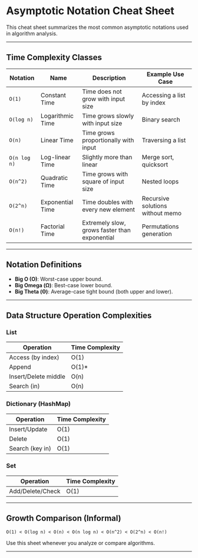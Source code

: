 # Asymptotic Notation Cheat Sheet

This cheat sheet summarizes the most common asymptotic notations used in algorithm analysis.

---

## Time Complexity Classes

| Notation     | Name               | Description                                         | Example Use Case                     |
|--------------|--------------------|-----------------------------------------------------|--------------------------------------|
| `O(1)`       | Constant Time       | Time does not grow with input size                 | Accessing a list by index            |
| `O(log n)`   | Logarithmic Time    | Time grows slowly with input size                  | Binary search                        |
| `O(n)`       | Linear Time         | Time grows proportionally with input               | Traversing a list                    |
| `O(n log n)` | Log-linear Time     | Slightly more than linear                          | Merge sort, quicksort                |
| `O(n^2)`     | Quadratic Time      | Time grows with square of input size               | Nested loops                         |
| `O(2^n)`     | Exponential Time    | Time doubles with every new element                | Recursive solutions without memo     |
| `O(n!)`      | Factorial Time      | Extremely slow, grows faster than exponential      | Permutations generation              |

---

## Notation Definitions

- **Big O (O)**: Worst-case upper bound.
- **Big Omega (Ω)**: Best-case lower bound.
- **Big Theta (Θ)**: Average-case tight bound (both upper and lower).

---

## Data Structure Operation Complexities

### List

| Operation             | Time Complexity |
|----------------------|-----------------|
| Access (by index)    | O(1)            |
| Append               | O(1)*           |
| Insert/Delete middle | O(n)            |
| Search (in)          | O(n)            |

### Dictionary (HashMap)

| Operation          | Time Complexity |
|-------------------|-----------------|
| Insert/Update     | O(1)            |
| Delete            | O(1)            |
| Search (key in)   | O(1)            |

### Set

| Operation        | Time Complexity |
|-----------------|-----------------|
| Add/Delete/Check| O(1)            |

---

## Growth Comparison (Informal)

```
O(1) < O(log n) < O(n) < O(n log n) < O(n^2) < O(2^n) < O(n!)
```

Use this sheet whenever you analyze or compare algorithms.

---
